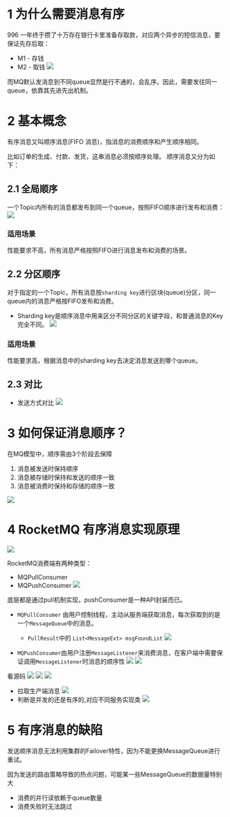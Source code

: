# 1 为什么需要消息有序
996 一年终于攒了十万存在银行卡里准备存取款，对应两个异步的短信消息，要保证先存后取：
- M1 - 存钱
- M2 - 取钱
![](https://img-blog.csdnimg.cn/20191110204432867.png?x-oss-process=image/watermark,type_ZmFuZ3poZW5naGVpdGk,shadow_10,text_aHR0cHM6Ly9qYXZhZWRnZS5ibG9nLmNzZG4ubmV0,size_1,color_FFFFFF,t_70)

而MQ默认发消息到不同queue显然是行不通的，会乱序。因此，需要发往同一queue，依靠其先进先出机制。

# 2 基本概念
有序消息又叫顺序消息(FIFO 消息)，指消息的消费顺序和产生顺序相同。

比如订单的生成、付款、发货，这串消息必须按顺序处理。
顺序消息又分为如下：
## 2.1 全局顺序
一个Topic内所有的消息都发布到同一个queue，按照FIFO顺序进行发布和消费：
![](https://img-blog.csdnimg.cn/20191110205132371.png)

### 适用场景
性能要求不高，所有消息严格按照FIFO进行消息发布和消费的场景。

## 2.2 分区顺序
对于指定的一个Topic，所有消息按`sharding key`进行区块(queue)分区，同一queue内的消息严格按FIFO发布和消费。

- Sharding key是顺序消息中用来区分不同分区的关键字段，和普通消息的Key完全不同。
![](https://img-blog.csdnimg.cn/20191110205442842.png?x-oss-process=image/watermark,type_ZmFuZ3poZW5naGVpdGk,shadow_10,text_aHR0cHM6Ly9qYXZhZWRnZS5ibG9nLmNzZG4ubmV0,size_16,color_FFFFFF,t_70)

### 适用场景
性能要求高，根据消息中的sharding key去决定消息发送到哪个queue。

## 2.3 对比
- 发送方式对比
![](https://img-blog.csdnimg.cn/20191110210418100.png?x-oss-process=image/watermark,type_ZmFuZ3poZW5naGVpdGk,shadow_10,text_aHR0cHM6Ly9qYXZhZWRnZS5ibG9nLmNzZG4ubmV0,size_16,color_FFFFFF,t_70)

# 3 如何保证消息顺序？
在MQ模型中，顺序需由3个阶段去保障
1. 消息被发送时保持顺序
2. 消息被存储时保持和发送的顺序一致
3. 消息被消费时保持和存储的顺序一致

![](https://img-blog.csdnimg.cn/20191110210708395.png?x-oss-process=image/watermark,type_ZmFuZ3poZW5naGVpdGk,shadow_10,text_aHR0cHM6Ly9qYXZhZWRnZS5ibG9nLmNzZG4ubmV0,size_16,color_FFFFFF,t_70)

# 4 RocketMQ 有序消息实现原理
![](https://img-blog.csdnimg.cn/20191110210921254.png?x-oss-process=image/watermark,type_ZmFuZ3poZW5naGVpdGk,shadow_10,text_aHR0cHM6Ly9qYXZhZWRnZS5ibG9nLmNzZG4ubmV0,size_1,color_FFFFFF,t_70)

RocketMQ消费端有两种类型：
- MQPullConsumer
- MQPushConsumer
![](https://img-blog.csdnimg.cn/20201114141638859.png?x-oss-process=image/watermark,type_ZmFuZ3poZW5naGVpdGk,shadow_10,text_SmF2YUVkZ2U=,size_1,color_FFFFFF,t_70#pic_center)

底层都是通过pull机制实现，pushConsumer是一种API封装而已。
- `MQPullConsumer` 由用户控制线程，主动从服务端获取消息，每次获取到的是一个`MessageQueue`中的消息。
	- `PullResult`中的 `List<MessageExt> msgFoundList`
![](https://img-blog.csdnimg.cn/20201114142006113.png?x-oss-process=image/watermark,type_ZmFuZ3poZW5naGVpdGk,shadow_10,text_SmF2YUVkZ2U=,size_1,color_FFFFFF,t_70#pic_center)

- `MQPushConsumer`由用户注册`MessageListener`来消费消息，在客户端中需要保证调用`MessageListener`时消息的顺序性
![](https://img-blog.csdnimg.cn/20191110212543478.png?x-oss-process=image/watermark,type_ZmFuZ3poZW5naGVpdGk,shadow_10,text_aHR0cHM6Ly9qYXZhZWRnZS5ibG9nLmNzZG4ubmV0,size_1,color_FFFFFF,t_70)
![](https://img-blog.csdnimg.cn/20191110212631690.png?x-oss-process=image/watermark,type_ZmFuZ3poZW5naGVpdGk,shadow_10,text_aHR0cHM6Ly9qYXZhZWRnZS5ibG9nLmNzZG4ubmV0,size_16,color_FFFFFF,t_70)

看源码
![](https://img-blog.csdnimg.cn/20191110212737291.png?x-oss-process=image/watermark,type_ZmFuZ3poZW5naGVpdGk,shadow_10,text_aHR0cHM6Ly9qYXZhZWRnZS5ibG9nLmNzZG4ubmV0,size_1,color_FFFFFF,t_70)
![](https://img-blog.csdnimg.cn/20191110212759611.png?x-oss-process=image/watermark,type_ZmFuZ3poZW5naGVpdGk,shadow_10,text_aHR0cHM6Ly9qYXZhZWRnZS5ibG9nLmNzZG4ubmV0,size_1,color_FFFFFF,t_70)
![](https://img-blog.csdnimg.cn/20191110212955469.png)
- 拉取生产端消息
![](https://img-blog.csdnimg.cn/20191110213124288.png?x-oss-process=image/watermark,type_ZmFuZ3poZW5naGVpdGk,shadow_10,text_aHR0cHM6Ly9qYXZhZWRnZS5ibG9nLmNzZG4ubmV0,size_16,color_FFFFFF,t_70)
- 判断是并发的还是有序的,对应不同服务实现类
![](https://img-blog.csdnimg.cn/20191110213603167.png?x-oss-process=image/watermark,type_ZmFuZ3poZW5naGVpdGk,shadow_10,text_aHR0cHM6Ly9qYXZhZWRnZS5ibG9nLmNzZG4ubmV0,size_1,color_FFFFFF,t_70)

# 5 有序消息的缺陷
发送顺序消息无法利用集群的Failover特性，因为不能更换MessageQueue进行重试。

因为发送的路由策略导致的热点问题，可能某一些MessageQueue的数据量特别大
- 消费的并行读依赖于queue数量
- 消费失败时无法跳过